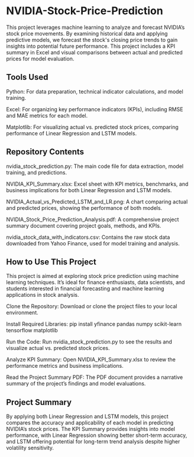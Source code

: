 # NVIDIA-Stock-Price-Prediction

This project leverages machine learning to analyze and forecast NVIDIA’s stock price movements. By examining historical data and applying predictive models, we forecast the stock's closing price trends to gain insights into potential future performance. This project includes a KPI summary in Excel and visual comparisons between actual and predicted prices for model evaluation.

## Tools Used

Python: For data preparation, technical indicator calculations, and model training.

Excel: For organizing key performance indicators (KPIs), including RMSE and MAE metrics for each model.

Matplotlib: For visualizing actual vs. predicted stock prices, comparing performance of Linear Regression and LSTM models.

## Repository Contents

nvidia_stock_prediction.py: The main code file for data extraction, model training, and predictions.

NVIDIA_KPI_Summary.xlsx: Excel sheet with KPI metrics, benchmarks, and business implications for both Linear Regression and LSTM models.

NVIDIA_Actual_vs_Predicted_LSTM_and_LR.png: A chart comparing actual and predicted prices, showing the performance of both models.

NVIDIA_Stock_Price_Prediction_Analysis.pdf: A comprehensive project summary document covering project goals, methods, and KPIs.

nvidia_stock_data_with_indicators.csv: Contains the raw stock data downloaded from Yahoo Finance, used for model training and analysis.

## How to Use This Project

This project is aimed at exploring stock price prediction using machine learning techniques. It’s ideal for finance enthusiasts, data scientists, and students interested in financial forecasting and machine learning applications in stock analysis.

Clone the Repository: Download or clone the project files to your local environment.

Install Required Libraries: pip install yfinance pandas numpy scikit-learn tensorflow matplotlib

Run the Code: Run nvidia_stock_prediction.py to see the results and visualize actual vs. predicted stock prices.

Analyze KPI Summary: Open NVIDIA_KPI_Summary.xlsx to review the performance metrics and business implications.

Read the Project Summary PDF: The PDF document provides a narrative summary of the project’s findings and model evaluations.

## Project Summary

By applying both Linear Regression and LSTM models, this project compares the accuracy and applicability of each model in predicting NVIDIA’s stock prices. The KPI Summary provides insights into model performance, with Linear Regression showing better short-term accuracy, and LSTM offering potential for long-term trend analysis despite higher volatility sensitivity.
